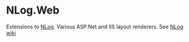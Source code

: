 # NLog.Web

Extensions to [NLog](https://github.com/NLog/NLog/). Various ASP.Net and IIS layout renderers. See [NLog wiki](https://github.com/NLog/NLog/wiki/Layout-Renderers)

